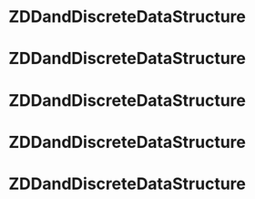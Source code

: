 # ZDDandDiscreteDataStructure 
# ZDDandDiscreteDataStructure 
# ZDDandDiscreteDataStructure 
# ZDDandDiscreteDataStructure 
# ZDDandDiscreteDataStructure 
